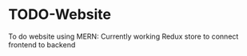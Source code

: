 # TODO-Website

To do website using MERN: Currently working Redux store to connect frontend to backend
